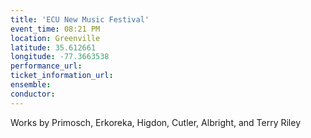 ```yaml
---
title: 'ECU New Music Festival'
event_time: 08:21 PM
location: Greenville
latitude: 35.612661
longitude: -77.3663538
performance_url: 
ticket_information_url: 
ensemble: 
conductor: 
---
```

<p>Works by Primosch, Erkoreka, Higdon, Cutler, Albright, and Terry Riley</p>